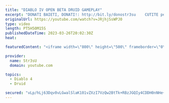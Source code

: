```yaml
---
title: "DIABLO IV OPEN BETA DRUID GAMEPLAY"
excerpt: "DONATI BAIETI, DONATI!: http://bit.ly/donostr3su ​ ​  CUTITE pe HELLCASE https://hellcase.com/en/giveaways/sfrrfl CELE ..."
originalUrl: https://youtube.com/watch?v=JRjhjSsWPJ0
type: video
length: PT5H50M15S
publishedDateTime: 2023-03-26T20:02:30Z
heat: 

featuredContent: "<iframe width=\"800\" height=\"500\" frameborder=\"0\" src=\"https://www.youtube.com/embed/JRjhjSsWPJ0\" allow=\"accelerometer; autoplay; encrypted-media; gyroscope; picture-in-picture\" allowfullscreen></iframe>"

provider:
  name: Str3sU
  domain: youtube.com

topics:
  - Diablo 4
  - Druid

secured: "vLp/hLj63Dqv0vLGwalSlaK101vZXzI7VzQw2BtTk+RBzJGQIy4CDDH0nNHe+EvjLslvpLci6mQpR6FZSywZ6kXN3qLLggu6JqwFTJHpJ/Le7Xk8bL/isPplp5DnaPool8gH5CvLZ7RaGA051FjY9/ZvUjaJ1n0KwT/HGMFin2cK4fvArtLneNx/VYNDFjcluOKtvXdNH6IAsrZH5RVq2Ytgtqik9Z0wdM4XEXhESkB3BR39VKPSdSdzuqvA2YZOcn5rpN7nVznDlzaJU34txB49OQSUV+UU20NX/s7lMu1mk+ZWdSLugS37YoijBZqh3uL7Hk6vhuYPrvwmXqk7x6N1qzjR2YWgkj2JWb9f1tWzh6QM+3fkFfzk5WIxPOiWD0WAbiSYenwA5lQu+egRtQ==;2FJkEhBN8EogpVI4f/mTDQ=="
---
```


